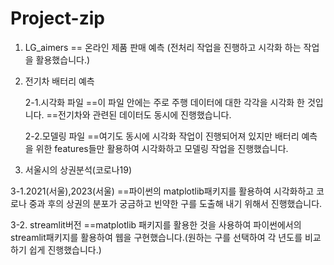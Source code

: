 # Project-zip

1. LG_aimers
   == 온라인 제품 판매 예측
   (전처리 작업을 진행하고 시각화 하는 작업을 활용했습니다.)

3. 전기차 배터리 예측

   2-1.시각화 파일
   ==이 파일 안에는 주로 주행 데이터에 대한 각각을 시각화 한 것입니다.
   ==전기차와 관련된 데이터도 동시에 진행했습니다.

   2-2.모델링 파일
   ==여기도 동시에 시각화 작업이 진행되어져 있지만 배터리 예측을 위한 features들만 활용하여 시각화하고 모델링 작업을 진행했습니다.

4. 서울시의 상권분석(코로나19)

  3-1.2021(서울),2023(서울)
  ==파이썬의 matplotlib패키지를 활용하여 시각화하고 코로나 중과 후의 상권의 분포가 궁금하고 빈약한 구를 도출해 내기 위해서 진행했습니다.

  3-2. streamlit버전
  ==matplotlib 패키지를 활용한 것을 사용하여 파이썬에서의 streamlit패키지를 활용하여 웹을 구현했습니다.(원하는 구를 선택하여 각 년도를 비교하기 쉽게 진행했습니다.)
